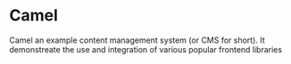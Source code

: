 # Camel

Camel an example content management system (or CMS for short).
It demonstreate the use and integration of various popular frontend libraries
